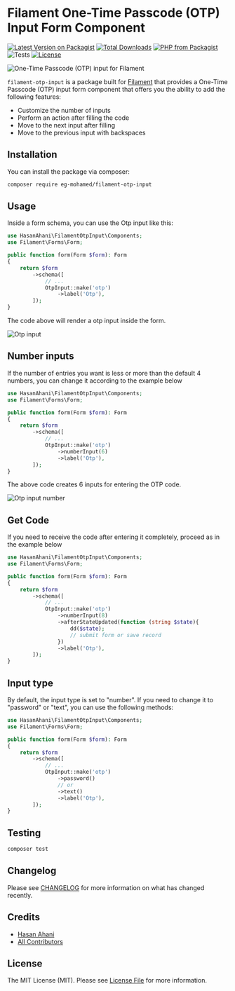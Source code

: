 # Filament One-Time Passcode (OTP) Input Form Component

[![Latest Version on Packagist](https://img.shields.io/packagist/v/hasan-ahani/filament-otp-input.svg?style=flat-square)](https://packagist.org/packages/hasan-ahani/filament-otp-input)
[![Total Downloads](https://img.shields.io/packagist/dt/hasan-ahani/filament-otp-input.svg?style=flat-square)](https://packagist.org/packages/hasan-ahani/filament-otp-input)
[![PHP from Packagist](https://img.shields.io/packagist/php-v/hasan-ahani/filament-otp-input?style=flat-square)](https://packagist.org/packages/hasan-ahani/filament-otp-input)
![Tests](https://github.com/hasan-ahani/filament-otp-input/workflows/Tests/badge.svg?style=flat-square)
[![License](https://img.shields.io/github/license/hasan-ahani/filament-otp-input?style=flat-square)](https://github.com/hasan-ahani/filament-otp-input/blob/main/LICENSE.md)

<img class="filament-hidden" src="https://raw.githubusercontent.com/hasan-ahani/filament-otp-input/master/docs/thumbnail.jpg" alt="One-Time Passcode (OTP) input for Filament" />

`filament-otp-input` is a package built for [Filament](https://filamentphp.com) that provides a One-Time Passcode (OTP) input form component that offers you the ability to add the following features:

-   Customize the number of inputs
-   Perform an action after filling the code
-   Move to the next input after filling
-   Move to the previous input with backspaces



## Installation

You can install the package via composer:

```bash
composer require eg-mohamed/filament-otp-input
```

## Usage
Inside a form schema, you can use the Otp input like this:
```php
use HasanAhani\FilamentOtpInput\Components;
use Filament\Forms\Form;

public function form(Form $form): Form
{
    return $form
        ->schema([
            // ...
            OtpInput::make('otp')
                ->label('Otp'),
        ]);
}
```
The code above will render a otp input inside the form.

 ![Otp input](https://raw.githubusercontent.com/hasan-ahani/filament-otp-input/master/docs/otp.png)

## Number inputs
If the number of entries you want is less or more than the default 4 numbers, you can change it according to the example below
```php
use HasanAhani\FilamentOtpInput\Components;
use Filament\Forms\Form;

public function form(Form $form): Form
{
    return $form
        ->schema([
            // ...
            OtpInput::make('otp')
                ->numberInput(6)
                ->label('Otp'),
        ]);
}
```
The above code creates 6 inputs for entering the OTP code.

![Otp input number](https://raw.githubusercontent.com/hasan-ahani/filament-otp-input/master/docs/otp-number.png)

## Get Code
If you need to receive the code after entering it completely, proceed as in the example below
```php
use HasanAhani\FilamentOtpInput\Components;
use Filament\Forms\Form;

public function form(Form $form): Form
{
    return $form
        ->schema([
            // ...
            OtpInput::make('otp')
                ->numberInput(8)
                ->afterStateUpdated(function (string $state){
                    dd($state);
                    // submit form or save record
                })
                ->label('Otp'),
        ]);
}
```


## Input type
By default, the input type is set to "number". If you need to change it to "password" or "text", you can use the following methods:
```php
use HasanAhani\FilamentOtpInput\Components;
use Filament\Forms\Form;

public function form(Form $form): Form
{
    return $form
        ->schema([
            // ...
            OtpInput::make('otp')
                ->password()
                // or
                ->text()
                ->label('Otp'),
        ]);
}
```

## Testing

```bash
composer test
```

## Changelog

Please see [CHANGELOG](https://github.com/hasan-ahani/filament-otp-input/blob/master/CHANGELOG.md) for more information on what has changed recently.

## Credits

- [Hasan Ahani](https://github.com/hasan-ahani)
- [All Contributors](https://github.com/hasan-ahani/filament-otp-input/graphs/contributors)

## License

The MIT License (MIT). Please see [License File](https://github.com/hasan-ahani/blob/master/LICENSE.md) for more information.
